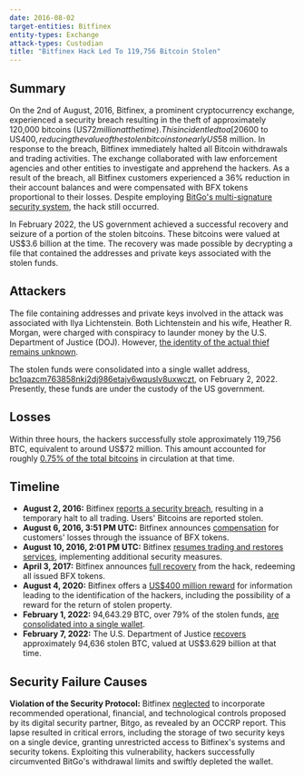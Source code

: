 ```yaml
---
date: 2016-08-02
target-entities: Bitfinex
entity-types: Exchange
attack-types: Custodian
title: "Bitfinex Hack Led To 119,756 Bitcoin Stolen"
---
```


## Summary

On the 2nd of August, 2016, Bitfinex, a prominent cryptocurrency exchange, experienced a security breach resulting in the theft of approximately 120,000 bitcoins (US$72 million at the time). This incident led to a [20% decline](https://www.coindesk.com/markets/2016/08/02/bitcoin-drops-nearly-20-as-exchange-hack-amplifies-price-decline/) in the trading price of Bitcoin — from US$600 to US$400, reducing the value of the stolen bitcoins to nearly US$58 million. In response to the breach, Bitfinex immediately halted all Bitcoin withdrawals and trading activities. The exchange collaborated with law enforcement agencies and other entities to investigate and apprehend the hackers. As a result of the breach, all Bitfinex customers experienced a 36% reduction in their account balances and were compensated with BFX tokens proportional to their losses. Despite employing [BitGo's multi-signature security system](https://en.wikipedia.org/wiki/2016_Bitfinex_hack), the hack still occurred.

In February 2022, the US government achieved a successful recovery and seizure of a portion of the stolen bitcoins. These bitcoins were valued at US$3.6 billion at the time. The recovery was made possible by decrypting a file that contained the addresses and private keys associated with the stolen funds.

## Attackers

The file containing addresses and private keys involved in the attack was associated with Ilya Lichtenstein. Both Lichtenstein and his wife, Heather R. Morgan, were charged with conspiracy to launder money by the U.S. Department of Justice (DOJ). However, [the identity of the actual thief remains unknown](https://www.wired.com/story/security-lapses-at-hacked-crypto-exchange-bitfinex/).

The stolen funds were consolidated into a single wallet address, [bc1qazcm763858nkj2dj986etajv6wquslv8uxwczt](https://blog.merklescience.com/hacktrack/hack-track-bitfinex-hack-2016-recent-fund-movement-analysis), on February 2, 2022. Presently, these funds are under the custody of the US government. 

## Losses

Within three hours, the hackers successfully stole approximately 119,756 BTC, equivalent to around US$72 million. This amount accounted for roughly [0.75% of the total bitcoins](https://www.theguardian.com/technology/2016/aug/07/bitfinex-exchange-customers-receive-36-percent-loss-tokens) in circulation at that time.

## Timeline

- **August 2, 2016:** Bitfinex [reports a security breach](https://blog.bitfinex.com/announcements/security-breach/), resulting in a temporary halt to all trading. Users' Bitcoins are reported stolen.
- **August 6, 2016, 3:51 PM UTC:** Bitfinex announces [compensation](https://blog.bitfinex.com/announcements/bitfinex-interim-update/) for customers' losses through the issuance of BFX tokens.
- **August 10, 2016, 2:01 PM UTC:** Bitfinex [resumes trading and restores services](https://blog.bitfinex.com/announcements/site-update/), implementing additional security measures.
- **April 3, 2017:** Bitfinex announces [full recovery](https://www.bitfinex.com/posts/198) from the hack, redeeming all issued BFX tokens.
- **August 4, 2020:** Bitfinex offers a [US$400 million reward](https://www.bitfinex.com/posts/494) for information leading to the identification of the hackers, including the possibility of a reward for the return of stolen property.
- **February 1, 2022:** 94,643.29 BTC, over 79% of the stolen funds, [are consolidated into a single wallet](https://news.bitcoin.com/3-6-billion-in-bitcoin-from-the-2016-bitfinex-hack-consolidates-into-a-single-address/).
- **February 7, 2022:** The U.S. Department of Justice [recovers](https://www.justice.gov/opa/press-release/file/1470186/download) approximately 94,636 stolen BTC, valued at US$3.629 billion at that time.

## Security Failure Causes

**Violation of the Security Protocol:** Bitfinex [neglected](https://www.occrp.org/en/blog/17670-confidential-report-flags-bitfinex-security-lapses-in-huge-2016-hack) to incorporate recommended operational, financial, and technological controls proposed by its digital security partner, Bitgo, as revealed by an OCCRP report. This lapse resulted in critical errors, including the storage of two security keys on a single device, granting unrestricted access to Bitfinex's systems and security tokens. Exploiting this vulnerability, hackers successfully circumvented BitGo's withdrawal limits and swiftly depleted the wallet.
